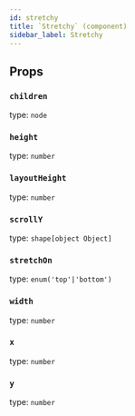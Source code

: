 ```yaml
---
id: stretchy
title: `Stretchy` (component)
sidebar_label: Stretchy
---
```



Props
-----

### `children`

type: `node`


### `height`

type: `number`


### `layoutHeight`

type: `number`


### `scrollY`

type: `shape[object Object]`


### `stretchOn`

type: `enum('top'|'bottom')`


### `width`

type: `number`


### `x`

type: `number`


### `y`

type: `number`

